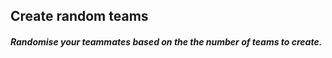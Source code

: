 <h2>Create random teams</h2>
<h5>
Randomise your teammates based on the the number of teams to create.
  </h5>


